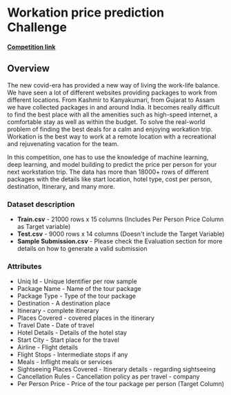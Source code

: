 # Workation price prediction Challenge

#### [Competition link](https://www.machinehack.com/hackathons/workation_price_prediction_challenge/overview)

## Overview
The new covid-era has provided a new way of living the work-life balance. We have seen a lot of different websites providing packages to work from different locations. From Kashmir to Kanyakumari, from Gujarat to Assam we have collected packages in and around India. It becomes really difficult to find the best place with all the amenities such as high-speed internet, a comfortable stay as well as within the budget. To solve the real-world problem of finding the best deals for a calm and enjoying workation trip. Workation is the best way to work at a remote location with a recreational and rejuvenating vacation for the team.

In this competition, one has to use the knowledge of machine learning, deep learning, and model building to predict the price per person for your next workstation trip. The data has more than 18000+ rows of different packages with the details like start location, hotel type, cost per person, destination, Itinerary, and many more.

### Dataset description
- **Train.csv** - 21000 rows x 15 columns (Includes Per Person Price Column as Target variable)
- **Test.csv** - 9000 rows x 14 columns (Doesn't include the Target Variable)
- **Sample Submission.csv** - Please check the Evaluation section for more details on how to generate a valid submission

### Attributes

- Uniq Id - Unique Identifier per row sample
- Package Name - Name of the tour package
- Package Type - Type of the tour package
- Destination - A destination place
- Itinerary - complete itinerary
- Places Covered - covered places in the itinerary
- Travel Date - Date of travel
- Hotel Details - Details of the hotel stay
- Start City - Start place for the travel
- Airline - Flight details
- Flight Stops - Intermediate stops if any
- Meals - Inflight meals or services
- Sightseeing Places Covered - Itinerary details - regarding sightseeing
- Cancellation Rules - Cancellation policy as per travel - company
- Per Person Price - Price of the tour package per person (Target Column)